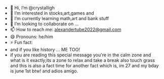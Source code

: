 - 👋 Hi, I’m @crystalligh
- 👀 I’m interested in stocks,art,games and 
- 🌱 I’m currently learning math,art and bank stuff
- 💞️ I’m looking to collaborate on ...
- 📫 How to reach me: alexandertube2022@gmail.com
- 😄 Pronouns: he/him
- ⚡ Fun fact: 
- and if you like history ... ME TOO!
-  if you are reading this special message you're in the calm zone
  and what is it exactly;its a zone to relax and take a break also touch grass
  and this is also a fact time for another fact which is, im 27 and my bday is june 1st btw!
and adios amigo.
